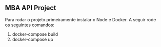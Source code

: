 ## MBA API Project
Para rodar o projeto primeiramente instalar o Node e Docker. A seguir rode os seguintes comandos:
1) docker-compose build
2) docker-compose up
